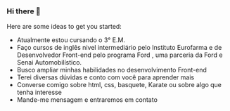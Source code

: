 ### Hi there 👋

Here are some ideas to get you started:

- Atualmente estou cursando o 3° E.M.
- Faço cursos de inglês nivel intermediário pelo Instituto Eurofarma e de Desenvolvedor Front-end pelo programa Ford <enter>, uma parceria da Ford e Senai Automobilístico.
- Busco ampliar minhas habilidades no desenvolvimento Front-end
- Terei diversas dúvidas e conto com você para aprender mais
- Converse comigo sobre html, css, basquete, Karate ou sobre algo que tenha interesse
- Mande-me mensagem e entraremos em contato
  
  
